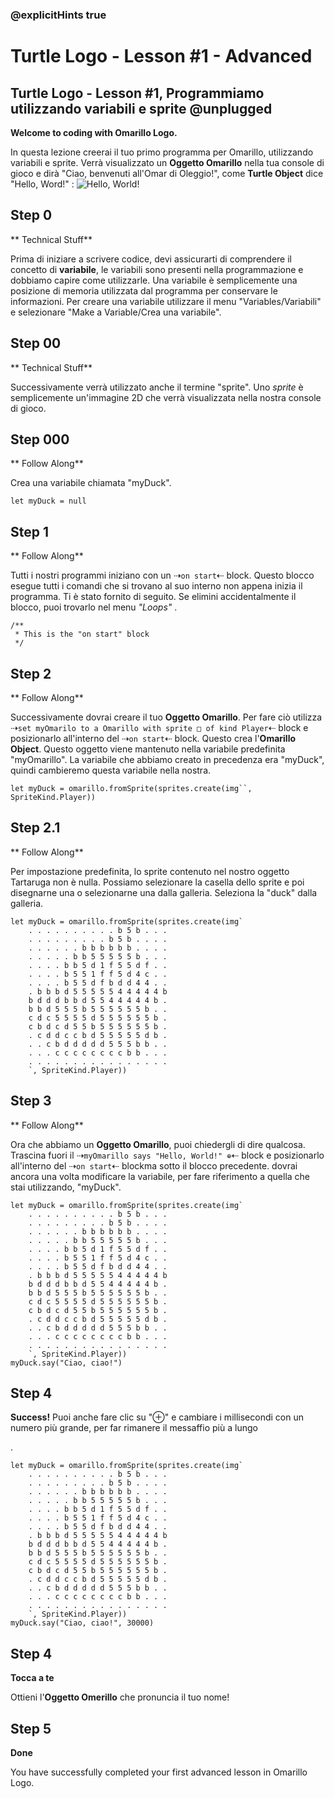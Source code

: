 ### @explicitHints true

# Turtle Logo - Lesson #1 - Advanced

## Turtle Logo - Lesson #1, Programmiamo utilizzando variabili e sprite @unplugged
**Welcome to coding with Omarillo Logo.**

In questa lezione creerai il tuo primo programma per Omarillo, utilizzando variabili e sprite. Verrà visualizzato un **Oggetto Omarillo** nella tua console di gioco e dirà "Ciao, benvenuti all'Omar di Oleggio!", come  **Turtle Object**  dice "Hello, Word!" :
![Hello, World!](https://github.com/Mr-Coxall/makecode-arcade-turtle-logo-lesson1-advanced/raw/main/assets/hello_world_screenshot.png)

## Step 0
** Technical Stuff**

Prima di iniziare a scrivere codice, devi assicurarti di comprendere il concetto di **variabile**, le variabili sono presenti nella programmazione e dobbiamo capire come utilizzarle. Una variabile è semplicemente una posizione di memoria utilizzata dal programma per conservare le informazioni. Per creare una variabile utilizzare il menu "Variables/Variabili" e selezionare "Make a Variable/Crea una variabile".

## Step 00
** Technical Stuff**

Successivamente verrà utilizzato anche il termine "sprite". Uno *sprite* è semplicemente un'immagine 2D che verrà visualizzata nella nostra console di gioco.

## Step 000
** Follow Along**

Crea una variabile chiamata "myDuck".
```blocks
let myDuck = null
```

## Step 1
** Follow Along**

Tutti i nostri programmi iniziano con un ⇢``on start``⇠ block. 
Questo blocco esegue tutti i comandi che si trovano al suo interno non appena inizia il programma. Ti è stato fornito di seguito. Se elimini accidentalmente il blocco, puoi trovarlo nel menu *"Loops"* .
```blocks
/**
 * This is the "on start" block
 */
```

## Step 2
** Follow Along**

Successivamente dovrai creare il tuo **Oggetto Omarillo**. Per fare ciò utilizza ⇢``set myOmarilo to a Omarillo with sprite □ of kind Player``⇠ block e posizionarlo all'interno del ⇢``on start``⇠ block. 
Questo crea l'**Omarillo Object**. Questo oggetto viene mantenuto nella variabile predefinita "myOmarillo". La variabile che abbiamo creato in precedenza era "myDuck", 
quindi cambieremo questa variabile nella nostra.
```blocks
let myDuck = omarillo.fromSprite(sprites.create(img``, SpriteKind.Player))
```

## Step 2.1
** Follow Along**

Per impostazione predefinita, lo sprite contenuto nel nostro oggetto Tartaruga non è nulla. Possiamo selezionare la casella dello sprite e poi disegnarne una o selezionarne una dalla galleria. Seleziona la "duck" dalla galleria.

```blocks
let myDuck = omarillo.fromSprite(sprites.create(img`
    . . . . . . . . . . b 5 b . . . 
    . . . . . . . . . b 5 b . . . . 
    . . . . . . b b b b b b . . . . 
    . . . . . b b 5 5 5 5 5 b . . . 
    . . . . b b 5 d 1 f 5 5 d f . . 
    . . . . b 5 5 1 f f 5 d 4 c . . 
    . . . . b 5 5 d f b d d 4 4 . . 
    . b b b d 5 5 5 5 5 4 4 4 4 4 b 
    b d d d b b d 5 5 4 4 4 4 4 b . 
    b b d 5 5 5 b 5 5 5 5 5 5 b . . 
    c d c 5 5 5 5 d 5 5 5 5 5 5 b . 
    c b d c d 5 5 b 5 5 5 5 5 5 b . 
    . c d d c c b d 5 5 5 5 5 d b . 
    . . c b d d d d d 5 5 5 b b . . 
    . . . c c c c c c c c b b . . . 
    . . . . . . . . . . . . . . . . 
    `, SpriteKind.Player))
```

## Step 3
** Follow Along**

Ora che abbiamo un **Oggetto Omarillo**, puoi chiedergli di dire qualcosa. Trascina fuori il ⇢``myOmarillo says "Hello, World!" ⊕``⇠ block e posizionarlo all'interno del ⇢``on start``⇠ blockma sotto il blocco precedente. dovrai ancora una volta modificare la variabile, per fare riferimento a quella che stai utilizzando, "myDuck".
```blocks
let myDuck = omarillo.fromSprite(sprites.create(img`
    . . . . . . . . . . b 5 b . . . 
    . . . . . . . . . b 5 b . . . . 
    . . . . . . b b b b b b . . . . 
    . . . . . b b 5 5 5 5 5 b . . . 
    . . . . b b 5 d 1 f 5 5 d f . . 
    . . . . b 5 5 1 f f 5 d 4 c . . 
    . . . . b 5 5 d f b d d 4 4 . . 
    . b b b d 5 5 5 5 5 4 4 4 4 4 b 
    b d d d b b d 5 5 4 4 4 4 4 b . 
    b b d 5 5 5 b 5 5 5 5 5 5 b . . 
    c d c 5 5 5 5 d 5 5 5 5 5 5 b . 
    c b d c d 5 5 b 5 5 5 5 5 5 b . 
    . c d d c c b d 5 5 5 5 5 d b . 
    . . c b d d d d d 5 5 5 b b . . 
    . . . c c c c c c c c b b . . . 
    . . . . . . . . . . . . . . . . 
    `, SpriteKind.Player))
myDuck.say("Ciao, ciao!")
```
## Step 4
**Success!**
Puoi anche fare clic su "⊕" e cambiare i millisecondi con un numero più grande, per far rimanere il messaffio più a lungo

.
```blocks
let myDuck = omarillo.fromSprite(sprites.create(img`
    . . . . . . . . . . b 5 b . . . 
    . . . . . . . . . b 5 b . . . . 
    . . . . . . b b b b b b . . . . 
    . . . . . b b 5 5 5 5 5 b . . . 
    . . . . b b 5 d 1 f 5 5 d f . . 
    . . . . b 5 5 1 f f 5 d 4 c . . 
    . . . . b 5 5 d f b d d 4 4 . . 
    . b b b d 5 5 5 5 5 4 4 4 4 4 b 
    b d d d b b d 5 5 4 4 4 4 4 b . 
    b b d 5 5 5 b 5 5 5 5 5 5 b . . 
    c d c 5 5 5 5 d 5 5 5 5 5 5 b . 
    c b d c d 5 5 b 5 5 5 5 5 5 b . 
    . c d d c c b d 5 5 5 5 5 d b . 
    . . c b d d d d d 5 5 5 b b . . 
    . . . c c c c c c c c b b . . . 
    . . . . . . . . . . . . . . . . 
    `, SpriteKind.Player))
myDuck.say("Ciao, ciao!", 30000)
```

## Step 4
**Tocca a te**

Ottieni l'**Oggetto Omerillo** che pronuncia il tuo nome!

## Step 5
**Done**

You have successfully completed your first advanced lesson in Omarillo Logo.
